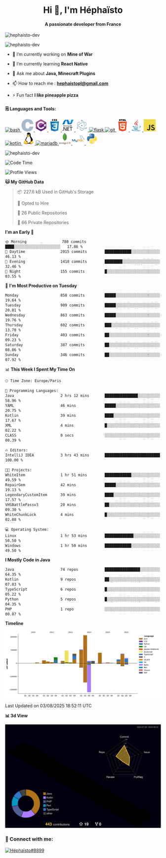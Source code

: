 <h1 align="center">Hi 👋, I'm Héphaïsto</h1>
<h4 align="center">A passionate developer from France</h4>

<p align="left"> <img src="https://komarev.com/ghpvc/?username=hephaisto-dev&label=Profile%20views&color=0e75b6&style=flat" alt="hephaisto-dev" /> </p>

<img src="https://github-profile-trophy.vercel.app/?username=hephaisto-dev&no-bg=true&theme=algolia&no-frame=true&row=1" alt="hephaisto-dev" />

- 🔭 I’m currently working on **Mine of War**

- 🌱 I’m currently learning **React Native**

- 💬 Ask me about **Java, Minecraft Plugins**

- 📫 How to reach me : **hephaistopl@gmail.com**

- ⚡ Fun fact **I like pineapple pizza**

<h4 align="left">🗒️ Languages and Tools:</h4>
<p align="left"> <a href="https://www.gnu.org/software/bash/" target="_blank" rel="noreferrer"> <img src="https://www.vectorlogo.zone/logos/gnu_bash/gnu_bash-icon.svg" alt="bash" width="40" height="40"/> </a> <a href="https://www.cprogramming.com/" target="_blank" rel="noreferrer"> <img src="https://raw.githubusercontent.com/devicons/devicon/master/icons/c/c-original.svg" alt="c" width="40" height="40"/> </a> <a href="https://www.w3schools.com/cs/" target="_blank" rel="noreferrer"> <img src="https://raw.githubusercontent.com/devicons/devicon/master/icons/csharp/csharp-original.svg" alt="csharp" width="40" height="40"/> </a> <a href="https://www.w3schools.com/css/" target="_blank" rel="noreferrer"> <img src="https://raw.githubusercontent.com/devicons/devicon/master/icons/css3/css3-original-wordmark.svg" alt="css3" width="40" height="40"/> </a> <a href="https://dotnet.microsoft.com/" target="_blank" rel="noreferrer"> <img src="https://raw.githubusercontent.com/devicons/devicon/master/icons/dot-net/dot-net-original-wordmark.svg" alt="dotnet" width="40" height="40"/> </a> <a href="https://www.electronjs.org" target="_blank" rel="noreferrer"> <img src="https://raw.githubusercontent.com/devicons/devicon/master/icons/electron/electron-original.svg" alt="electron" width="40" height="40"/> </a> <a href="https://flask.palletsprojects.com/" target="_blank" rel="noreferrer"> <img src="https://www.vectorlogo.zone/logos/pocoo_flask/pocoo_flask-icon.svg" alt="flask" width="40" height="40"/> </a> <a href="https://git-scm.com/" target="_blank" rel="noreferrer"> <img src="https://www.vectorlogo.zone/logos/git-scm/git-scm-icon.svg" alt="git" width="40" height="40"/> </a> <a href="https://www.w3.org/html/" target="_blank" rel="noreferrer"> <img src="https://raw.githubusercontent.com/devicons/devicon/master/icons/html5/html5-original-wordmark.svg" alt="html5" width="40" height="40"/> </a> <a href="https://www.java.com" target="_blank" rel="noreferrer"> <img src="https://raw.githubusercontent.com/devicons/devicon/master/icons/java/java-original.svg" alt="java" width="40" height="40"/> </a> <a href="https://developer.mozilla.org/en-US/docs/Web/JavaScript" target="_blank" rel="noreferrer"> <img src="https://raw.githubusercontent.com/devicons/devicon/master/icons/javascript/javascript-original.svg" alt="javascript" width="40" height="40"/> </a> <a href="https://kotlinlang.org" target="_blank" rel="noreferrer"> <img src="https://www.vectorlogo.zone/logos/kotlinlang/kotlinlang-icon.svg" alt="kotlin" width="40" height="40"/> </a> <a href="https://www.linux.org/" target="_blank" rel="noreferrer"> <img src="https://raw.githubusercontent.com/devicons/devicon/master/icons/linux/linux-original.svg" alt="linux" width="40" height="40"/> </a> <a href="https://mariadb.org/" target="_blank" rel="noreferrer"> <img src="https://www.vectorlogo.zone/logos/mariadb/mariadb-icon.svg" alt="mariadb" width="40" height="40"/> </a> <a href="https://www.mongodb.com/" target="_blank" rel="noreferrer"> <img src="https://raw.githubusercontent.com/devicons/devicon/master/icons/mongodb/mongodb-original-wordmark.svg" alt="mongodb" width="40" height="40"/> </a> <a href="https://www.mysql.com/" target="_blank" rel="noreferrer"> <img src="https://raw.githubusercontent.com/devicons/devicon/master/icons/mysql/mysql-original-wordmark.svg" alt="mysql" width="40" height="40"/> </a> <a href="https://www.python.org" target="_blank" rel="noreferrer"> <img src="https://raw.githubusercontent.com/devicons/devicon/master/icons/python/python-original.svg" alt="python" width="40" height="40"/> </a> </p>


<p><img align="center" src="https://github-readme-streak-stats.herokuapp.com/?user=hephaisto-dev&theme=transparent" alt="hephaisto-dev" /></p>

<!--START_SECTION:waka-->
![Code Time](http://img.shields.io/badge/Code%20Time-1%2C001%20hrs%2046%20mins-blue)

![Profile Views](http://img.shields.io/badge/Profile%20Views-0-blue)

**🐱 My GitHub Data** 

> 📦 227.6 kB Used in GitHub's Storage 
 > 
> 💼 Opted to Hire
 > 
> 📜 26 Public Repositories 
 > 
> 🔑 66 Private Repositories 
 > 
**I'm an Early 🐤** 

```text
🌞 Morning                780 commits         ████░░░░░░░░░░░░░░░░░░░░░   17.86 % 
🌆 Daytime                2015 commits        ████████████░░░░░░░░░░░░░   46.13 % 
🌃 Evening                1418 commits        ████████░░░░░░░░░░░░░░░░░   32.46 % 
🌙 Night                  155 commits         █░░░░░░░░░░░░░░░░░░░░░░░░   03.55 % 
```
📅 **I'm Most Productive on Tuesday** 

```text
Monday                   858 commits         █████░░░░░░░░░░░░░░░░░░░░   19.64 % 
Tuesday                  909 commits         █████░░░░░░░░░░░░░░░░░░░░   20.81 % 
Wednesday                863 commits         █████░░░░░░░░░░░░░░░░░░░░   19.76 % 
Thursday                 602 commits         ███░░░░░░░░░░░░░░░░░░░░░░   13.78 % 
Friday                   403 commits         ██░░░░░░░░░░░░░░░░░░░░░░░   09.23 % 
Saturday                 387 commits         ██░░░░░░░░░░░░░░░░░░░░░░░   08.86 % 
Sunday                   346 commits         ██░░░░░░░░░░░░░░░░░░░░░░░   07.92 % 
```


📊 **This Week I Spent My Time On** 

```text
🕑︎ Time Zone: Europe/Paris

💬 Programming Languages: 
Java                     2 hrs 12 mins       ███████████████░░░░░░░░░░   58.96 % 
YAML                     46 mins             █████░░░░░░░░░░░░░░░░░░░░   20.75 % 
Kotlin                   39 mins             ████░░░░░░░░░░░░░░░░░░░░░   17.67 % 
XML                      4 mins              █░░░░░░░░░░░░░░░░░░░░░░░░   02.22 % 
CLASS                    0 secs              ░░░░░░░░░░░░░░░░░░░░░░░░░   00.39 % 

🔥 Editors: 
IntelliJ IDEA            3 hrs 43 mins       █████████████████████████   100.00 % 

🐱‍💻 Projects: 
WhiteItem                1 hr 51 mins        ████████████░░░░░░░░░░░░░   49.59 % 
RepairGem                42 mins             █████░░░░░░░░░░░░░░░░░░░░   19.13 % 
LegendaryCustomItem      39 mins             ████░░░░░░░░░░░░░░░░░░░░░   17.57 % 
VHSBattlePassv3          20 mins             ██░░░░░░░░░░░░░░░░░░░░░░░   09.30 % 
WhiteChunkLock           4 mins              █░░░░░░░░░░░░░░░░░░░░░░░░   02.08 % 

💻 Operating System: 
Linux                    1 hr 53 mins        █████████████░░░░░░░░░░░░   50.50 % 
Windows                  1 hr 50 mins        ████████████░░░░░░░░░░░░░   49.50 % 
```

**I Mostly Code in Java** 

```text
Java                     74 repos            ████████████████░░░░░░░░░   64.35 % 
Kotlin                   9 repos             ██░░░░░░░░░░░░░░░░░░░░░░░   07.83 % 
TypeScript               6 repos             █░░░░░░░░░░░░░░░░░░░░░░░░   05.22 % 
Python                   5 repos             █░░░░░░░░░░░░░░░░░░░░░░░░   04.35 % 
PHP                      1 repo              ░░░░░░░░░░░░░░░░░░░░░░░░░   00.87 % 
```



**Timeline**

![Lines of Code chart](https://raw.githubusercontent.com/Hephaisto-dev/Hephaisto-dev/main/assets/bar_graph.png)


 Last Updated on 03/08/2025 18:52:11 UTC
<!--END_SECTION:waka-->
**📊 3d View**

![3d chart](https://github.com/Hephaisto-dev/Hephaisto-dev/blob/main/profile-3d-contrib/profile-night-rainbow.svg)

<h3 align="left">🤝 Connect with me:</h3>
<p align="left">
<a href="https://discord.gg/Héphaïsto#8899" target="blank"><img align="center" src="https://raw.githubusercontent.com/rahuldkjain/github-profile-readme-generator/master/src/images/icons/Social/discord.svg" alt="Héphaïsto#8899" height="30" width="40" /></a>
</p>
